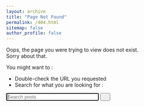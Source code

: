 ```yaml
---
layout: archive
title: "Page Not Found"
permalink: /404.html
sitemap: false
author_profile: false
---
```

  

Oops, the page you were trying to view does not exist.  
Sorry about that.  

You might want to :  
  - Double-check the URL you requested  
  - Search for what you are looking for :  

<div class="search-container">
  <form action="{{ page.url | absolute_url }}" method="get">
    <label for="search-box"></label>
    <input type="text" id="search-box" name="query" placeholder="Search posts" style="width:50%" autofocus>
    <button class="btn btn--info" type="submit"> &nbsp;<i class="fa fa-search" aria-hidden="true"></i> &nbsp;</button>
  </form>
  <div id="search-results" class="search-results"></div>
</div>

<script>
  window.store = {
    {%- for post in site.posts -%}
      "{{ post.url | slugify }}": {
        "title": "{{ post.title | xml_escape }}",
        "content": {{ post.content | strip_html | jsonify }},
        "date": "{{ post.date | date: '%m/%d/%Y' | xml_escape }}",
        "url": "{{ post.url | absolute_url }}"
      }
      {%- unless forloop.last -%},{%- endunless -%}
    {%- endfor -%}
  };
</script>
<script src='{{ "/js/lunr.min.js" | absolute_url }}'></script>
<script src='{{ "/js/search.js" | absolute_url }}'></script>
